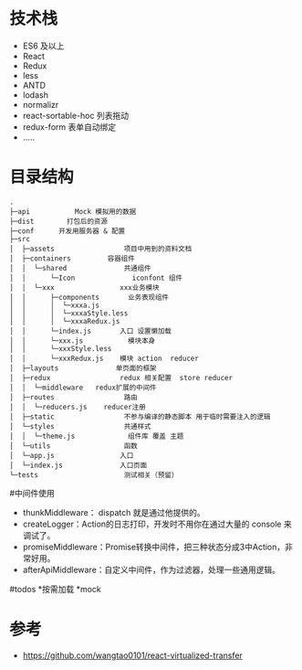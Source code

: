 # 技术栈
- ES6 及以上
- React
- Redux
- less
- ANTD
- lodash
- normalizr
- react-sortable-hoc  列表拖动
- redux-form 表单自动绑定
- .....


# 目录结构
```
.
├─api           Mock 模拟用的数据
├─dist        打包后的资源      
├─conf      开发用服务器 & 配置
├─src           
│  ├─assets                 项目中用到的资料文档
│  ├─containers         容器组件
│  │  └─shared              共通组件
│  │      └─Icon              iconfont 组件
│  │  └─xxx                xxx业务模块
│  │      ├─components       业务表现组件
│  │      │  └─xxxa.js                
│  │      │  └─xxxaStyle.less    
│  │      │  └─xxxaRedux.js
│  │      └─index.js       入口 设置懒加载             
│  │      └─xxx.js           模块本身                
│  │      └─xxxStyle.less                 
│  │      └─xxxRedux.js    模块 action  reducer
│  ├─layouts              单页面的框架
│  ├─redux                 redux 相关配置  store reducer
│  │  └─middleware   redux扩展的中间件
│  ├─routes                 路由
│  │  └─reducers.js    reducer注册
│  ├─static                 不参与编译的静态脚本 用于临时需要注入的逻辑
│  └─styles                 共通样式
│  │  └─theme.js             组件库 覆盖 主题
│  └─utils                  函数
│  └─app.js                入口
│  └─index.js              入口页面
└─tests                     测试相关（预留）
```
#中间件使用

- thunkMiddleware： dispatch 就是通过他提供的。
- createLogger：Action的日志打印，开发时不用你在通过大量的 console 来调试了。
- promiseMiddleware：Promise转换中间件，把三种状态分成3中Action，非常好用。
- afterApiMiddleware：自定义中间件，作为过滤器，处理一些通用逻辑。



#todos
*按需加载
*mock

# 参考
- https://github.com/wangtao0101/react-virtualized-transfer
